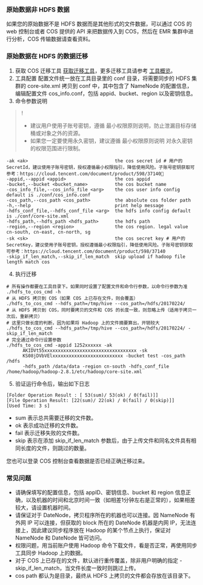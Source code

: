 ### 原始数据非 HDFS 数据
如果您的原始数据不是 HDFS 数据而是其他形式的文件数据，可以通过 COS 的 web 控制台或者 COS 提供的 API 来把数据传入到 COS，然后在 EMR 集群中进行分析，COS 传输数据请查看资料。

### 原始数据在 HDFS 的数据迁移
1. 获取 COS 迁移工具
[获取迁移工具](https://github.com/tencentyun/hdfs_to_cos_tools)，更多迁移工具请参考 [工具概览](https://cloud.tencent.com/document/product/436/6242)。
2. 工具配置
配置文件统一放在工具目录里的 conf 目录，将需要同步的 HDFS 集群的 core-site.xml 拷贝到 conf 中，其中包含了 NameNode 的配置信息，编辑配置文件 cos_info.conf，包括 appid、bucket、region 以及密钥信息。
3. 命令参数说明
>! 
>- 建议用户使用子账号密钥，遵循 最小权限原则说明，防止泄漏目标存储桶或对象之外的资源。
>- 如果您一定要使用永久密钥，建议遵循 最小权限原则说明 对永久密钥的权限范围进行限制。
>
```
-ak <ak>                                the cos secret id # 用户的 SecretId，建议使用子账号密钥，授权遵循最小权限指引，降低使用风险。子账号密钥获取可参考：https://cloud.tencent.com/document/product/598/37140
-appid,--appid <appid>                  the cos appid
-bucket,--bucket <bucket_name>          the cos bucket name
-cos_info_file,--cos_info_file <arg>    the cos user info config default is ./conf/cos_info.conf
-cos_path,--cos_path <cos_path>         the absolute cos folder path
-h,--help                               print help message
-hdfs_conf_file,--hdfs_conf_file <arg>  the hdfs info config default is ./conf/core-site.xml
-hdfs_path,--hdfs_path <hdfs_path>      the hdfs path
-region,--region <region>               the cos region. legal value cn-south, cn-east, cn-north, sg
-sk <sk>                                the cos secret key # 用户的 SecretKey，建议使用子账号密钥，授权遵循最小权限指引，降低使用风险。子账号密钥获取可参考：https://cloud.tencent.com/document/product/598/37140
-skip_if_len_match,--skip_if_len_match  skip upload if hadoop file length match cos

```
4. 执行迁移 
```shell
# 所有操作都要在工具目录下。如果同时设置了配置文件和命令行参数，以命令行参数为准
./hdfs_to_cos_cmd -h
# 从 HDFS 拷贝到 COS（如果 COS 上已存在文件，则会覆盖）
./hdfs_to_cos_cmd --hdfs_path=/tmp/hive --cos_path=/hdfs/20170224/
# 从 HDFS 拷贝到 COS，同时要拷贝的文件和 COS 的长度一致，则忽略上传（适用于拷贝一次后，重新拷贝）
# 这里只做长度的判断，因为如果将 Hadoop 上的文件摘要算出，开销较大
./hdfs_to_cos_cmd --hdfs_path=/tmp/hive --cos_path=/hdfs/20170224/ -skip_if_len_match
# 完全通过命令行设置参数
./hdfs_to_cos_cmd -appid 1252xxxxxx -ak
      AKIDVt55xxxxxxxxxxxxxxxxxxxxxxxxxxxxxxxxxx -sk
      KS08jDVbVElxxxxxxxxxxxxxxxxxxxxxxxxxx -bucket test -cos_path /hdfs
      -hdfs_path /data/data -region cn-south -hdfs_conf_file
/home/hadoop/hadoop-2.8.1/etc/hadoop/core-site.xml
```
5. 验证运行命令后，输出如下日志
```
[Folder Operation Result : [ 53(sum)/ 53(ok) / 0(fail)]]
[File Operation Result: [22(sum)/ 22(ok) / 0(fail) / 0(skip)]]
[Used Time: 3 s]
```
 - sum 表示总共需要迁移的文件数。
 - ok 表示成功迁移的文件数。
 - fail 表示迁移失败的文件数。
 - skip 表示在添加 skip_if_len_match 参数后，由于上传文件和同名文件具有相同长度的文件，则跳过的数量。

您也可以登录 COS 控制台查看数据是否已经正确迁移过来。

### 常见问题  
- 请确保填写的配置信息，包括 appID、密钥信息、bucket 和 region 信息正确，以及机器的时间和北京时间一致（如相差1分钟左右是正常的），如果相差较大，请设置机器时间。  
- 请保证对于 DateNode，拷贝程序所在的机器也可以连接。因 NameNode 有外网 IP 可以连接，但获取的 block 所在的 DateNode 机器是内网 IP，无法连接上，因此建议同步程序放在 Hadoop 的某个节点上执行，保证对 NameNode 和 DateNode 皆可访问。
- 权限问题，用当前账户使用 Hadoop 命令下载文件，看是否正常，再使用同步工具同步 Hadoop 上的数据。    
- 对于 COS 上已存在的文件，默认进行重传覆盖，除非用户明确的指定 -skip_if_len_match，当文件长度一致时则跳过上传。    
- cos path 都认为是目录，最终从 HDFS 上拷贝的文件都会存放在该目录下。
